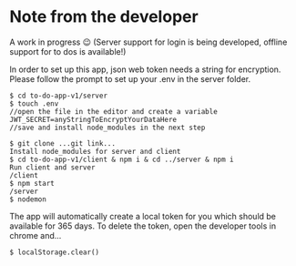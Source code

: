 # Note from the developer
A work in progress 😉 (Server support for login is being developed, offline support for to dos is available!)

In order to set up this app, json web token needs a string for encryption.
Please follow the prompt to set up your .env in the server folder.

    $ cd to-do-app-v1/server
    $ touch .env 
    //open the file in the editor and create a variable
    JWT_SECRET=anyStringToEncryptYourDataHere
    //save and install node_modules in the next step

    $ git clone ...git link...
    Install node_modules for server and client
    $ cd to-do-app-v1/client & npm i & cd ../server & npm i
    Run client and server
    /client
    $ npm start
    /server
    $ nodemon
    
The app will automatically create a local token for you which should be available for 365 days.
To delete the token, open the developer tools in chrome and...

    $ localStorage.clear()

